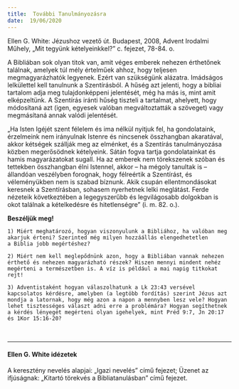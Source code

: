 ```yaml
---
title:  További Tanulmányozásra
date:  19/06/2020
---
```


Ellen G. White: Jézushoz vezető út. Budapest, 2008, Advent Irodalmi Műhely, „Mit tegyünk kételyeinkkel?” c. fejezet, 78-84. o.

A Bibliában sok olyan titok van, amit véges emberek nehezen érthetőnek találnak, amelyek túl mély értelműek ahhoz, hogy teljesen megmagyarázhatók legyenek. Ezért van szükségünk alázatra. Imádságos lelkülettel kell tanulnunk a Szentírásból. A hűség azt jelenti, hogy a bibliai tartalom adja meg tulajdonképpeni jelentését, még ha más is, mint amit elképzeltünk. A Szentírás iránti hűség tiszteli a tartalmat, ahelyett, hogy módosítaná azt (igen, egyesek valóban megváltoztatták a szöveget) vagy megmásítaná annak valódi jelentését.

„Ha Isten Igéjét szent félelem és ima nélkül nyitjuk fel, ha gondolataink, érzelmeink nem irányulnak Istenre és nincsenek összhangban akaratával, akkor kétségek szállják meg az elménket, és a Szentírás tanulmányozása közben megerősödnek kételyeink. Sátán fogva tartja gondolatainkat és hamis magyarázatokat sugall. Ha az emberek nem törekszenek szóban és tettekben összhangban élni Istennel, akkor – ha mégoly tanultak is – állandóan veszélyben forognak, hogy félreértik a Szentírást, és véleményükben nem is szabad bíznunk. Akik csupán ellentmondásokat keresnek a Szentírásban, sohasem nyerhetnek lelki meglátást. Ferde nézeteik következtében a legegyszerűbb és legvilágosabb dolgokban is okot találnak a kételkedésre és hitetlenségre” (i. m. 82. o.).

**Beszéljük meg!**

`1) Miért meghatározó, hogyan viszonyulunk a Bibliához, ha valóban meg akarjuk érteni? Szerinted még milyen hozzáállás elengedhetetlen a Biblia jobb megértéshez?`

`2) Miért nem kell meglepődnünk azon, hogy a Bibliában vannak nehezen érthető és nehezen magyarázható részek? Hiszen mennyi mindent nehéz megérteni a természetben is. A víz is például a mai napig titkokat rejt!`

`3) Adventistaként hogyan válaszolhatunk a Lk 23:43 versével kapcsolatos kérdésre, amelyben (a legtöbb fordítás) szerint Jézus azt mondja a latornak, hogy még azon a napon a mennyben lesz vele? Hogyan lehet tisztességes választ adni erre a problémára? Hogyan segíthetnek a kérdés lényegét megérteni olyan igehelyek, mint Préd 9:7, Jn 20:17 és 1Kor 15:16-20?`

 

---

#### Ellen G. White idézetek

A keresztény nevelés alapjai: „Igazi nevelés” című fejezet; Üzenet az ifjúságnak: „Kitartó törekvés a Bibliatanulásban” című fejezet.

